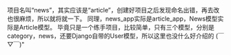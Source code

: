 项目名叫“news”，其实应该是“article”，创建好项目之后发现命名出错，再去改也很麻烦，所以就将就一下。
同理，news_app实际是article_app，News模型实际是Article模型。
毕竟只是一个练手项目，比较简单，只有三个模型，分别是category，news，还要Django自带的User模型，所以这里也没什么好介绍的 (￣▽￣)"
